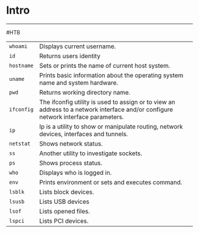 # Intro
---
#HTB 


|            |                                                                                                                                    |
| ---------- | ---------------------------------------------------------------------------------------------------------------------------------- |
| `whoami`   | Displays current username.                                                                                                         |
| `id`       | Returns users identity                                                                                                             |
| `hostname` | Sets or prints the name of current host system.                                                                                    |
| `uname`    | Prints basic information about the operating system name and system hardware.                                                      |
| `pwd`      | Returns working directory name.                                                                                                    |
| `ifconfig` | The ifconfig utility is used to assign or to view an address to a network interface and/or configure network interface parameters. |
| `ip`       | Ip is a utility to show or manipulate routing, network devices, interfaces and tunnels.                                            |
| `netstat`  | Shows network status.                                                                                                              |
| `ss`       | Another utility to investigate sockets.                                                                                            |
| `ps`       | Shows process status.                                                                                                              |
| `who`      | Displays who is logged in.                                                                                                         |
| `env`      | Prints environment or sets and executes command.                                                                                   |
| `lsblk`    | Lists block devices.                                                                                                               |
| `lsusb`    | Lists USB devices                                                                                                                  |
| `lsof`     | Lists opened files.                                                                                                                |
| `lspci`    | Lists PCI devices.                                                                                                                 |


